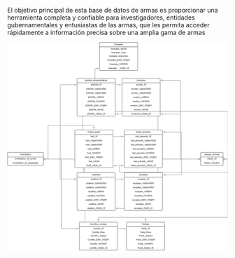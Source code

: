 El objetivo principal de esta base de datos de armas es proporcionar una herramienta completa y confiable para investigadores, entidades gubernamentales y entusiastas de las armas, que les permita acceder rápidamente a información precisa sobre una amplia gama de armas

![Diagrama](https://github.com/Nirclaw/TacticalInventory/blob/main/diagrama/diagrama.png)
